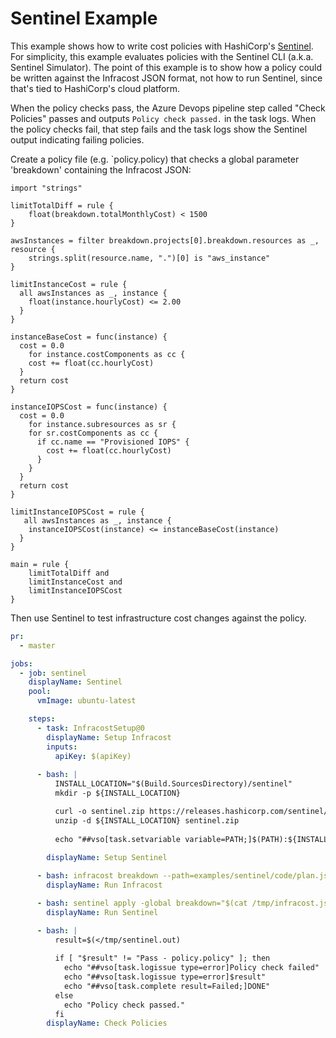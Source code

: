 # Sentinel Example

This example shows how to write cost policies with HashiCorp's [Sentinel](https://www.hashicorp.com/sentinel). For simplicity, this example evaluates policies with the Sentinel CLI (a.k.a. Sentinel Simulator). The point of this example is to show how a policy could be written against the Infracost JSON format, not how to run Sentinel, since that's tied to HashiCorp's cloud platform.

When the policy checks pass, the Azure Devops pipeline step called "Check Policies" passes and outputs `Policy check passed.` in the task logs. When the policy checks fail, that step fails and the task logs show the Sentinel output indicating failing policies.

Create a policy file (e.g. `policy.policy) that checks a global parameter 'breakdown' containing the Infracost JSON: 
```policy
import "strings"

limitTotalDiff = rule {
    float(breakdown.totalMonthlyCost) < 1500
}

awsInstances = filter breakdown.projects[0].breakdown.resources as _, resource {
	strings.split(resource.name, ".")[0] is "aws_instance"
}

limitInstanceCost = rule {
  all awsInstances as _, instance {
  	float(instance.hourlyCost) <= 2.00
  }
}

instanceBaseCost = func(instance) {
  cost = 0.0
 	for instance.costComponents as cc {
    cost += float(cc.hourlyCost)
  }
  return cost
}

instanceIOPSCost = func(instance) {
  cost = 0.0
 	for instance.subresources as sr {
    for sr.costComponents as cc {
      if cc.name == "Provisioned IOPS" {
        cost += float(cc.hourlyCost)
      }
    }
  }
  return cost
}

limitInstanceIOPSCost = rule {
   all awsInstances as _, instance {
  	instanceIOPSCost(instance) <= instanceBaseCost(instance)
  }
}

main = rule {
    limitTotalDiff and
    limitInstanceCost and
    limitInstanceIOPSCost
}
```

Then use Sentinel to test infrastructure cost changes against the policy.

[//]: <> (BEGIN EXAMPLE)
```yml
pr:
  - master

jobs:
  - job: sentinel
    displayName: Sentinel
    pool: 
      vmImage: ubuntu-latest

    steps:
      - task: InfracostSetup@0
        displayName: Setup Infracost
        inputs:
          apiKey: $(apiKey)
          
      - bash: |
          INSTALL_LOCATION="$(Build.SourcesDirectory)/sentinel"
          mkdir -p ${INSTALL_LOCATION}

          curl -o sentinel.zip https://releases.hashicorp.com/sentinel/0.18.4/sentinel_0.18.4_linux_amd64.zip
          unzip -d ${INSTALL_LOCATION} sentinel.zip
          
          echo "##vso[task.setvariable variable=PATH;]$(PATH):${INSTALL_LOCATION}"
            
        displayName: Setup Sentinel

      - bash: infracost breakdown --path=examples/sentinel/code/plan.json --format=json --out-file=/tmp/infracost.json
        displayName: Run Infracost

      - bash: sentinel apply -global breakdown="$(cat /tmp/infracost.json)" examples/sentinel/policy/policy.policy | tee /tmp/sentinel.out
        displayName: Run Sentinel

      - bash: |
          result=$(</tmp/sentinel.out)
          
          if [ "$result" != "Pass - policy.policy" ]; then
            echo "##vso[task.logissue type=error]Policy check failed"
            echo "##vso[task.logissue type=error]$result"
            echo "##vso[task.complete result=Failed;]DONE"
          else
            echo "Policy check passed."
          fi
        displayName: Check Policies
```
[//]: <> (END EXAMPLE)
